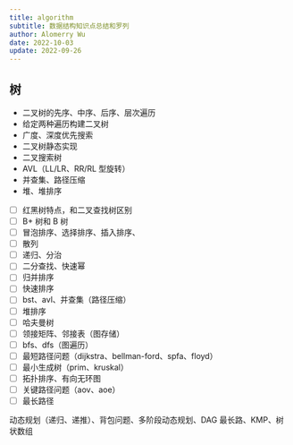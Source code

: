 ```yaml
---
title: algorithm
subtitle: 数据结构知识点总结和罗列
author: Alomerry Wu
date: 2022-10-03
update: 2022-09-26
---
```


## 树

- 二叉树的先序、中序、后序、层次遍历
- 给定两种遍历构建二叉树
- 广度、深度优先搜索
- 二叉树静态实现
- 二叉搜索树
- AVL（LL/LR、RR/RL 型旋转）
- 并查集、路径压缩
- 堆、堆排序

- [ ] 红黑树特点，和二叉查找树区别
- [ ] B+ 树和 B 树
- [ ] 冒泡排序、选择排序、插入排序、
- [ ] 散列
- [ ] 递归、分治
- [ ] 二分查找、快速幂
- [ ] 归并排序
- [ ] 快速排序
- [ ] bst、avl、并查集（路径压缩）
- [ ] 堆排序
- [ ] 哈夫曼树
- [ ] 领接矩阵、邻接表（图存储）
- [ ] bfs、dfs（图遍历）
- [ ] 最短路径问题（dijkstra、bellman-ford、spfa、floyd）
- [ ] 最小生成树（prim、kruskal）
- [ ] 拓扑排序、有向无环图
- [ ] 关键路径问题（aov、aoe）
- [ ] 最长路径

动态规划（递归、递推）、背包问题、多阶段动态规划、DAG 最长路、KMP、树状数组
